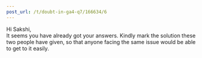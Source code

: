 ```yaml
---
post_url: /t/doubt-in-ga4-q7/166634/6
---
```

Hi Sakshi,  
It seems you have already got your answers. Kindly mark the solution these two people have given, so that anyone facing the same issue would be able to get to it easily.